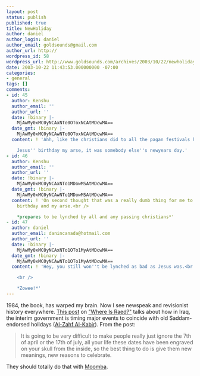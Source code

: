 ```yaml
---
layout: post
status: publish
published: true
title: NewHoliday
author: daniel
author_login: daniel
author_email: goldsounds@gmail.com
author_url: http://
wordpress_id: 58
wordpress_url: http://www.goldsounds.com/archives/2003/10/22/newholiday/
date: 2003-10-22 11:43:53.000000000 -07:00
categories:
- general
tags: []
comments:
- id: 45
  author: Kenshu
  author_email: ''
  author_url: ''
  date: !binary |-
    MjAwMy0xMC0yNCAxNTo0OToxNCAtMDcwMA==
  date_gmt: !binary |-
    MjAwMy0xMC0yNCAwNTo0OToxNCAtMDcwMA==
  content: ! 'Ahh, like the christians did to all the pagan festivals hey?<br />

    Jesus'' birthday my arse, it was somebody else''s newyears day.'
- id: 46
  author: Kenshu
  author_email: ''
  author_url: ''
  date: !binary |-
    MjAwMy0xMC0yNCAxNTo1MDowMSAtMDcwMA==
  date_gmt: !binary |-
    MjAwMy0xMC0yNCAwNTo1MDowMSAtMDcwMA==
  content: ! 'On second thought that was a really dumb thing for me to say about Jesus''
    birthday and my arse.<br />

    *prepares to be lynched by all and any passing christians*'
- id: 47
  author: daniel
  author_email: danincanada@hotmail.com
  author_url: ''
  date: !binary |-
    MjAwMy0xMC0yNCAxNTo1OTo1MyAtMDcwMA==
  date_gmt: !binary |-
    MjAwMy0xMC0yNCAwNTo1OTo1MyAtMDcwMA==
  content: ! 'Hey, you still won''t be lynched as bad as Jesus was.<br />

    <br />

    *Zowee!*'
---
```

1984, the book, has warped my brain. Now I see newspeak and revisionist history everywhere. <a href="http://dear_raed.blogspot.com/2003_10_01_dear_raed_archive.html#106650061856020147">This post</a> on <a href="http://dear_raed.blogspot.com/">"Where Is Raed?"</a> talks about how in Iraq, the interim government is timing major events to coincide with old Saddam-endorsed holidays (<a href="http://vancouver.indymedia.org/news/2003/10/74378.php">Al-Zahf Al-Kabir</a>). From the post:

<blockquote>It is going to be very difficult to make people really just ignore the 7th of april or the 17th of july, all your life these dates have been engraved on your skull from the inside, so the best thing to do is give them new meanings, new reasons to celebrate.</blockquote>

They should totally do that with <a href="http://www.melbournemoombafestival.com.au/">Moomba</a>.

